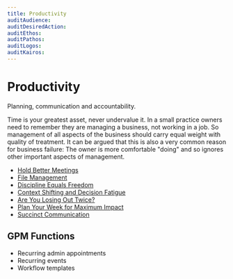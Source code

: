 ```yaml
---
title: Productivity
auditAudience:
auditDesiredAction:
auditEthos:
auditPathos:
auditLogos:
auditKairos:
---
```


# Productivity

Planning, communication and accountability.

Time is your greatest asset, never undervalue it. In a small practice owners need to remember they are managing a business, not working in a job. So management of all aspects of the business should carry equal weight with quality of treatment. It can be argued that this is also a very common reason for business failure: The owner is more comfortable "doing" and so ignores other important aspects of management.

- [Hold Better Meetings](./hold-better-meetings.md)
- [File Management](./file-management.md)
- [Discipline Equals Freedom](./discipline-equals-freedom.md)
- [Context Shifting and Decision Fatigue](./context-shifting-and-decision-fatigue.md)
- [Are You Losing Out Twice?](./are-you-losing-out-twice.md)
- [Plan Your Week for Maximum Impact](./plan-your-week-for-maximum-impact.md)
- [Succinct Communication](./succinct-communication.md)

## GPM Functions

- Recurring admin appointments
- Recurring events
- Workflow templates
